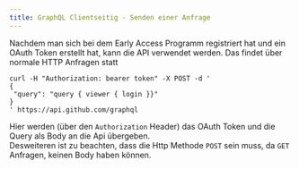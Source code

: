 ```yaml
---
title: GraphQL Clientseitig - Senden einer Anfrage
---
```


Nachdem man sich bei dem Early Access Programm registriert hat und ein OAuth Token erstellt hat, kann die API verwendet werden. Das findet über normale HTTP Anfragen statt

```
curl -H "Authorization: bearer token" -X POST -d '
{
 "query": "query { viewer { login }}"
}
' https://api.github.com/graphql
```

Hier werden (über den `Authorization` Header) das OAuth Token und die Query als Body an die Api übergeben.<br>
Desweiteren ist zu beachten, dass die Http Methode `POST` sein muss, da `GET` Anfragen, keinen Body haben können.
